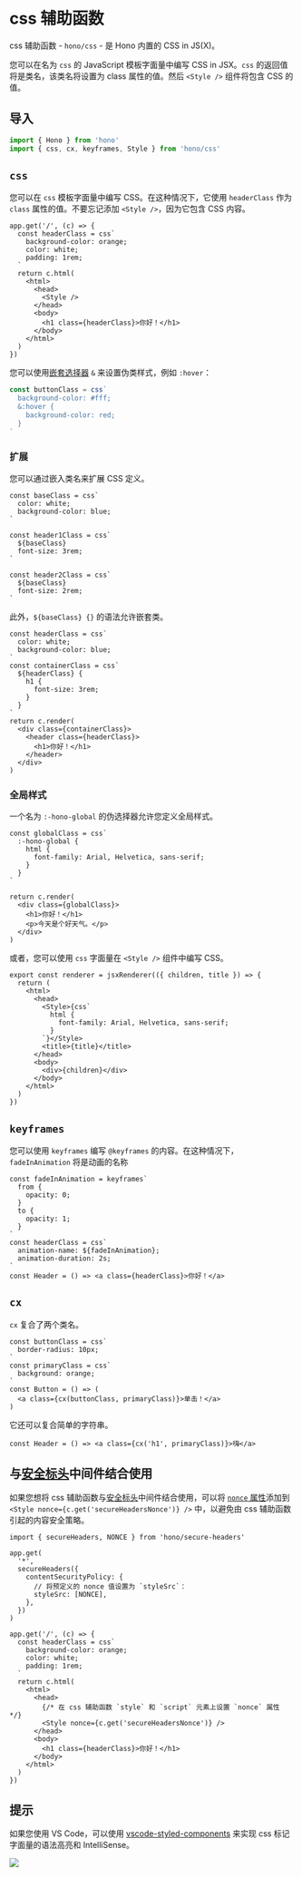 # css 辅助函数

css 辅助函数 - `hono/css` - 是 Hono 内置的 CSS in JS(X)。

您可以在名为 `css` 的 JavaScript 模板字面量中编写 CSS in JSX。`css` 的返回值将是类名，该类名将设置为 class 属性的值。然后 `<Style />` 组件将包含 CSS 的值。

## 导入

```ts
import { Hono } from 'hono'
import { css, cx, keyframes, Style } from 'hono/css'
```

## `css` <Badge style="vertical-align: middle;" type="warning" text="实验性" />

您可以在 `css` 模板字面量中编写 CSS。在这种情况下，它使用 `headerClass` 作为 `class` 属性的值。不要忘记添加 `<Style />`，因为它包含 CSS 内容。

```ts{10,13}
app.get('/', (c) => {
  const headerClass = css`
    background-color: orange;
    color: white;
    padding: 1rem;
  `
  return c.html(
    <html>
      <head>
        <Style />
      </head>
      <body>
        <h1 class={headerClass}>你好！</h1>
      </body>
    </html>
  )
})
```

您可以使用[嵌套选择器](https://developer.mozilla.org/en-US/docs/Web/CSS/Nesting_selector) `&` 来设置伪类样式，例如 `:hover`：

```ts
const buttonClass = css`
  background-color: #fff;
  &:hover {
    background-color: red;
  }
`
```

### 扩展

您可以通过嵌入类名来扩展 CSS 定义。

```tsx
const baseClass = css`
  color: white;
  background-color: blue;
`

const header1Class = css`
  ${baseClass}
  font-size: 3rem;
`

const header2Class = css`
  ${baseClass}
  font-size: 2rem;
`
```

此外，`${baseClass} {}` 的语法允许嵌套类。

```tsx
const headerClass = css`
  color: white;
  background-color: blue;
`
const containerClass = css`
  ${headerClass} {
    h1 {
      font-size: 3rem;
    }
  }
`
return c.render(
  <div class={containerClass}>
    <header class={headerClass}>
      <h1>你好！</h1>
    </header>
  </div>
)
```

### 全局样式

一个名为 `:-hono-global` 的伪选择器允许您定义全局样式。

```tsx
const globalClass = css`
  :-hono-global {
    html {
      font-family: Arial, Helvetica, sans-serif;
    }
  }
`

return c.render(
  <div class={globalClass}>
    <h1>你好！</h1>
    <p>今天是个好天气。</p>
  </div>
)
```

或者，您可以使用 `css` 字面量在 `<Style />` 组件中编写 CSS。

```tsx
export const renderer = jsxRenderer(({ children, title }) => {
  return (
    <html>
      <head>
        <Style>{css`
          html {
            font-family: Arial, Helvetica, sans-serif;
          }
        `}</Style>
        <title>{title}</title>
      </head>
      <body>
        <div>{children}</div>
      </body>
    </html>
  )
})
```

## `keyframes` <Badge style="vertical-align: middle;" type="warning" text="实验性" />

您可以使用 `keyframes` 编写 `@keyframes` 的内容。在这种情况下，`fadeInAnimation` 将是动画的名称

```tsx
const fadeInAnimation = keyframes`
  from {
    opacity: 0;
  }
  to {
    opacity: 1;
  }
`
const headerClass = css`
  animation-name: ${fadeInAnimation};
  animation-duration: 2s;
`
const Header = () => <a class={headerClass}>你好！</a>
```

## `cx` <Badge style="vertical-align: middle;" type="warning" text="实验性" />

`cx` 复合了两个类名。

```tsx
const buttonClass = css`
  border-radius: 10px;
`
const primaryClass = css`
  background: orange;
`
const Button = () => (
  <a class={cx(buttonClass, primaryClass)}>单击！</a>
)
```

它还可以复合简单的字符串。

```tsx
const Header = () => <a class={cx('h1', primaryClass)}>嗨</a>
```

## 与[安全标头](/docs/middleware/builtin/secure-headers)中间件结合使用

如果您想将 css 辅助函数与[安全标头](/docs/middleware/builtin/secure-headers)中间件结合使用，可以将 [`nonce` 属性](https://developer.mozilla.org/en-US/docs/Web/HTML/Global_attributes/nonce)添加到 `<Style nonce={c.get('secureHeadersNonce')} />` 中，以避免由 css 辅助函数引起的内容安全策略。

```tsx{8,23}
import { secureHeaders, NONCE } from 'hono/secure-headers'

app.get(
  '*',
  secureHeaders({
    contentSecurityPolicy: {
      // 将预定义的 nonce 值设置为 `styleSrc`：
      styleSrc: [NONCE],
    },
  })
)

app.get('/', (c) => {
  const headerClass = css`
    background-color: orange;
    color: white;
    padding: 1rem;
  `
  return c.html(
    <html>
      <head>
        {/* 在 css 辅助函数 `style` 和 `script` 元素上设置 `nonce` 属性 */}
        <Style nonce={c.get('secureHeadersNonce')} />
      </head>
      <body>
        <h1 class={headerClass}>你好！</h1>
      </body>
    </html>
  )
})
```

## 提示

如果您使用 VS Code，可以使用 [vscode-styled-components](https://marketplace.visualstudio.com/items?itemName=styled-components.vscode-styled-components) 来实现 css 标记字面量的语法高亮和 IntelliSense。

![](/images/css-ss.png)
